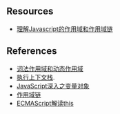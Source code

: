 ## Resources

- [理解Javascript的作用域和作用域链
](https://juejin.cn/post/6844904069413224462#heading-2)
  

## References
- [词法作用域和动态作用域](https://github.com/mqyqingfeng/Blog/issues/3)
- [执行上下文栈](https://github.com/mqyqingfeng/Blog/issues/4).
- [JavaScript深入之变量对象](https://github.com/mqyqingfeng/Blog/issues/5#)
- [作用域链](https://github.com/mqyqingfeng/Blog/issues/6)
- [ECMAScript解读this](https://github.com/mqyqingfeng/Blog/issues/7)
